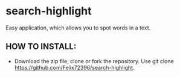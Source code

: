 # search-highlight
Easy application, which allows you to spot words in a text.

## HOW TO INSTALL:
- Download the zip file, clone or fork the repository. Use git clone https://github.com/Felix72396/search-highlight.
